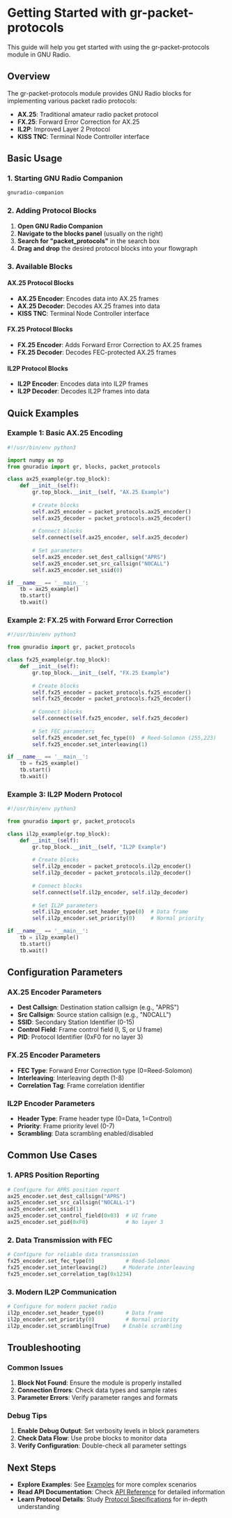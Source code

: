 # Getting Started with gr-packet-protocols

This guide will help you get started with using the gr-packet-protocols module in GNU Radio.

## Overview

The gr-packet-protocols module provides GNU Radio blocks for implementing various packet radio protocols:

- **AX.25**: Traditional amateur radio packet protocol
- **FX.25**: Forward Error Correction for AX.25
- **IL2P**: Improved Layer 2 Protocol
- **KISS TNC**: Terminal Node Controller interface

## Basic Usage

### 1. Starting GNU Radio Companion

```bash
gnuradio-companion
```

### 2. Adding Protocol Blocks

1. **Open GNU Radio Companion**
2. **Navigate to the blocks panel** (usually on the right)
3. **Search for "packet_protocols"** in the search box
4. **Drag and drop** the desired protocol blocks into your flowgraph

### 3. Available Blocks

#### AX.25 Protocol Blocks
- **AX.25 Encoder**: Encodes data into AX.25 frames
- **AX.25 Decoder**: Decodes AX.25 frames into data
- **KISS TNC**: Terminal Node Controller interface

#### FX.25 Protocol Blocks
- **FX.25 Encoder**: Adds Forward Error Correction to AX.25 frames
- **FX.25 Decoder**: Decodes FEC-protected AX.25 frames

#### IL2P Protocol Blocks
- **IL2P Encoder**: Encodes data into IL2P frames
- **IL2P Decoder**: Decodes IL2P frames into data

## Quick Examples

### Example 1: Basic AX.25 Encoding

```python
#!/usr/bin/env python3

import numpy as np
from gnuradio import gr, blocks, packet_protocols

class ax25_example(gr.top_block):
    def __init__(self):
        gr.top_block.__init__(self, "AX.25 Example")
        
        # Create blocks
        self.ax25_encoder = packet_protocols.ax25_encoder()
        self.ax25_decoder = packet_protocols.ax25_decoder()
        
        # Connect blocks
        self.connect(self.ax25_encoder, self.ax25_decoder)
        
        # Set parameters
        self.ax25_encoder.set_dest_callsign("APRS")
        self.ax25_encoder.set_src_callsign("N0CALL")
        self.ax25_encoder.set_ssid(0)

if __name__ == '__main__':
    tb = ax25_example()
    tb.start()
    tb.wait()
```

### Example 2: FX.25 with Forward Error Correction

```python
#!/usr/bin/env python3

from gnuradio import gr, packet_protocols

class fx25_example(gr.top_block):
    def __init__(self):
        gr.top_block.__init__(self, "FX.25 Example")
        
        # Create blocks
        self.fx25_encoder = packet_protocols.fx25_encoder()
        self.fx25_decoder = packet_protocols.fx25_decoder()
        
        # Connect blocks
        self.connect(self.fx25_encoder, self.fx25_decoder)
        
        # Set FEC parameters
        self.fx25_encoder.set_fec_type(0)  # Reed-Solomon (255,223)
        self.fx25_encoder.set_interleaving(1)

if __name__ == '__main__':
    tb = fx25_example()
    tb.start()
    tb.wait()
```

### Example 3: IL2P Modern Protocol

```python
#!/usr/bin/env python3

from gnuradio import gr, packet_protocols

class il2p_example(gr.top_block):
    def __init__(self):
        gr.top_block.__init__(self, "IL2P Example")
        
        # Create blocks
        self.il2p_encoder = packet_protocols.il2p_encoder()
        self.il2p_decoder = packet_protocols.il2p_decoder()
        
        # Connect blocks
        self.connect(self.il2p_encoder, self.il2p_decoder)
        
        # Set IL2P parameters
        self.il2p_encoder.set_header_type(0)  # Data frame
        self.il2p_encoder.set_priority(0)     # Normal priority

if __name__ == '__main__':
    tb = il2p_example()
    tb.start()
    tb.wait()
```

## Configuration Parameters

### AX.25 Encoder Parameters
- **Dest Callsign**: Destination station callsign (e.g., "APRS")
- **Src Callsign**: Source station callsign (e.g., "N0CALL")
- **SSID**: Secondary Station Identifier (0-15)
- **Control Field**: Frame control field (I, S, or U frame)
- **PID**: Protocol Identifier (0xF0 for no layer 3)

### FX.25 Encoder Parameters
- **FEC Type**: Forward Error Correction type (0=Reed-Solomon)
- **Interleaving**: Interleaving depth (1-8)
- **Correlation Tag**: Frame correlation identifier

### IL2P Encoder Parameters
- **Header Type**: Frame header type (0=Data, 1=Control)
- **Priority**: Frame priority level (0-7)
- **Scrambling**: Data scrambling enabled/disabled

## Common Use Cases

### 1. APRS Position Reporting
```python
# Configure for APRS position report
ax25_encoder.set_dest_callsign("APRS")
ax25_encoder.set_src_callsign("N0CALL-1")
ax25_encoder.set_ssid(1)
ax25_encoder.set_control_field(0x03)  # UI frame
ax25_encoder.set_pid(0xF0)            # No layer 3
```

### 2. Data Transmission with FEC
```python
# Configure for reliable data transmission
fx25_encoder.set_fec_type(0)          # Reed-Solomon
fx25_encoder.set_interleaving(2)     # Moderate interleaving
fx25_encoder.set_correlation_tag(0x1234)
```

### 3. Modern IL2P Communication
```python
# Configure for modern packet radio
il2p_encoder.set_header_type(0)       # Data frame
il2p_encoder.set_priority(0)          # Normal priority
il2p_encoder.set_scrambling(True)    # Enable scrambling
```

## Troubleshooting

### Common Issues

1. **Block Not Found**: Ensure the module is properly installed
2. **Connection Errors**: Check data types and sample rates
3. **Parameter Errors**: Verify parameter ranges and formats

### Debug Tips

1. **Enable Debug Output**: Set verbosity levels in block parameters
2. **Check Data Flow**: Use probe blocks to monitor data
3. **Verify Configuration**: Double-check all parameter settings

## Next Steps

- **Explore Examples**: See [Examples](../examples/) for more complex scenarios
- **Read API Documentation**: Check [API Reference](../api/) for detailed information
- **Learn Protocol Details**: Study [Protocol Specifications](../protocols/) for in-depth understanding
